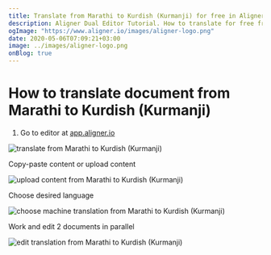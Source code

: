 ```yaml
---
title: Translate from Marathi to Kurdish (Kurmanji) for free in Aligner Editor
description: Aligner Dual Editor Tutorial. How to translate for free from Marathi to Kurdish (Kurmanji). Aligner is multilingual document management platform. 
ogImage: "https://www.aligner.io/images/aligner-logo.png"
date: 2020-05-06T07:09:21+03:00
image: ../images/aligner-logo.png
onBlog: true
---
```


# How to translate document from Marathi to Kurdish (Kurmanji)

1. Go to editor at [app.aligner.io](https://app.aligner.io "Aligner App web page")

![translate from Marathi to Kurdish (Kurmanji)](../aligner-blank-editor.png "translate from Marathi to Kurdish (Kurmanji)")

Copy-paste content or upload content

![upload content from Marathi to Kurdish (Kurmanji)](../aligner-uploaded-document.png "upload content from Marathi to Kurdish (Kurmanji)")

Choose desired language

![choose machine translation from Marathi to Kurdish (Kurmanji)](../aligner-language-dropdown.png "choose machine translation from Marathi to Kurdish (Kurmanji)")

Work and edit 2 documents in parallel

![edit translation from Marathi to Kurdish (Kurmanji)](../aligner-double-sitded-editor.png "edit translation from Marathi to Kurdish (Kurmanji)")

